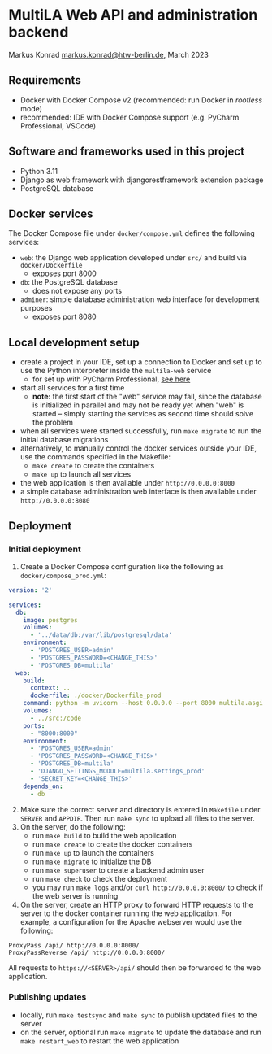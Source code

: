 # MultiLA Web API and administration backend

Markus Konrad <markus.konrad@htw-berlin.de>, March 2023

## Requirements

- Docker with Docker Compose v2 (recommended: run Docker in *rootless* mode)
- recommended: IDE with Docker Compose support (e.g. PyCharm Professional, VSCode)

## Software and frameworks used in this project

- Python 3.11
- Django as web framework with djangorestframework extension package 
- PostgreSQL database

## Docker services

The Docker Compose file under `docker/compose.yml` defines the following services:

- `web`: the Django web application developed under `src/` and build via `docker/Dockerfile`
  - exposes port 8000
- `db`: the PostgreSQL database
  - does not expose any ports
- `adminer`: simple database administration web interface for development purposes
  - exposes port 8080

## Local development setup

- create a project in your IDE, set up a connection to Docker and set up to use the Python interpreter inside the
  `multila-web` service 
  - for set up with PyCharm Professional,
   [see here](https://www.jetbrains.com/help/pycharm/using-docker-compose-as-a-remote-interpreter.html)
- start all services for a first time
  - **note:** the first start of the "web" service may fail, since the database is initialized in parallel and may not
    be ready yet when "web" is started – simply starting the services as second time should solve the problem
- when all services were started successfully, run `make migrate` to run the initial database migrations
- alternatively, to manually control the docker services outside your IDE, use the commands specified in the Makefile:
  - `make create` to create the containers
  - `make up` to launch all services
- the web application is then available under `http://0.0.0.0:8000`
- a simple database administration web interface is then available under `http://0.0.0.0:8080`

## Deployment

### Initial deployment

1. Create a Docker Compose configuration like the following as `docker/compose_prod.yml`: 

```yaml
version: '2'

services:
  db:
    image: postgres
    volumes:
      - '../data/db:/var/lib/postgresql/data'
    environment:
      - 'POSTGRES_USER=admin'
      - 'POSTGRES_PASSWORD=<CHANGE_THIS>'
      - 'POSTGRES_DB=multila'
  web:
    build:
      context: ..
      dockerfile: ./docker/Dockerfile_prod
    command: python -m uvicorn --host 0.0.0.0 --port 8000 multila.asgi:application
    volumes:
      - ../src:/code
    ports:
      - "8000:8000"
    environment:
      - 'POSTGRES_USER=admin'
      - 'POSTGRES_PASSWORD=<CHANGE_THIS>'
      - 'POSTGRES_DB=multila'
      - 'DJANGO_SETTINGS_MODULE=multila.settings_prod'
      - 'SECRET_KEY=<CHANGE_THIS>'
    depends_on:
      - db
```

2. Make sure the correct server and directory is entered in `Makefile` under `SERVER` and `APPDIR`. Then run
   `make sync` to upload all files to the server.
3. On the server, do the following:
   - run `make build` to build the web application
   - run `make create` to create the docker containers
   - run `make up` to launch the containers
   - run `make migrate` to initialize the DB
   - run `make superuser` to create a backend admin user
   - run `make check` to check the deployment
   - you may run `make logs` and/or `curl http://0.0.0.0:8000/` to check if the web server is running
4. On the server, create an HTTP proxy to forward HTTP requests to the server to the docker container running the web
   application. For example, a configuration for the Apache webserver would use the following: 

```
ProxyPass /api/ http://0.0.0.0:8000/
ProxyPassReverse /api/ http://0.0.0.0:8000/
```

All requests to `https://<SERVER>/api/` should then be forwarded to the web application.

### Publishing updates

- locally, run `make testsync` and `make sync` to publish updated files to the server
- on the server, optional run `make migrate` to update the database and run `make restart_web` to restart the web
  application
